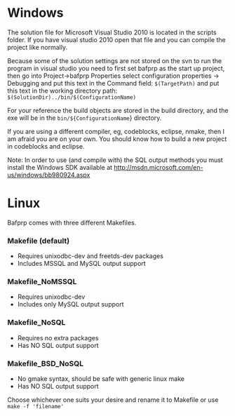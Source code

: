 # Windows #

The solution file for Microsoft Visual Studio 2010 is located in the scripts folder.  If you have visual studio 2010 open that file and you can compile the project like normally.

Because some of the solution settings are not stored on the svn to run the program in visual studio you need to first set bafprp as the start up project, then go into Project->bafprp Properties
select configuration properties -> Debugging
and put this text in the Command field: `$(TargetPath)`
and put this text in the working directory path: `$(SolutionDir)../bin/$(ConfigurationName)`

For your reference the build objects are stored in the build directory, and the exe will be in the `bin/${ConfigurationName`} directory.

If you are using a different compiler, eg, codeblocks, eclipse, nmake, then I am afraid you are on your own.  You should know how to build a new project in codeblocks and eclipse.

Note:
In order to use (and compile with) the SQL output methods you must install the Windows SDK available at http://msdn.microsoft.com/en-us/windows/bb980924.aspx


# Linux #

Bafprp comes with three different Makefiles.

### Makefile (default) ###
  * Requires unixodbc-dev and freetds-dev packages
  * Includes MSSQL and MySQL output support

### Makefile\_NoMSSQL ###
  * Requires unixodbc-dev
  * Includes only MySQL output support

### Makefile\_NoSQL ###
  * Requires no extra packages
  * Has NO SQL output support

### Makefile\_BSD\_NoSQL ###
  * No gmake syntax, should be safe with generic linux make
  * Has NO SQL output support


Choose whichever one suits your desire and rename it to Makefile or use `make -f 'filename'`